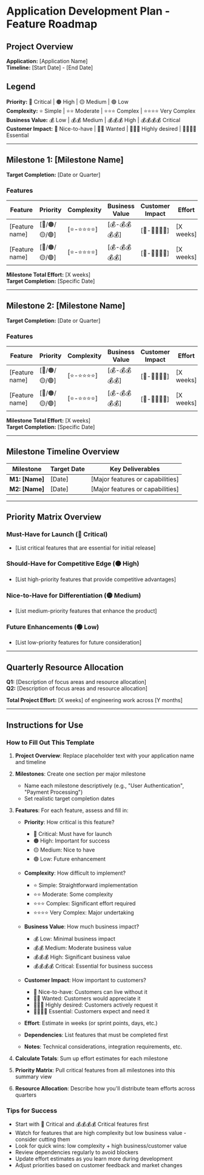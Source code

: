 # Application Development Plan - Feature Roadmap

## Project Overview

**Application:** [Application Name]  
**Timeline:** [Start Date] - [End Date]

## Legend

**Priority:** 🔴 Critical | 🟠 High | 🟡 Medium | 🟢 Low  
**Complexity:** ⭐ Simple | ⭐⭐ Moderate | ⭐⭐⭐ Complex | ⭐⭐⭐⭐ Very Complex  
**Business Value:** 💰 Low | 💰💰 Medium | 💰💰💰 High | 💰💰💰💰 Critical  
**Customer Impact:** 👤 Nice-to-have | 👤👤 Wanted | 👤👤👤 Highly desired | 👤👤👤👤 Essential

---

## Milestone 1: [Milestone Name]

**Target Completion:** [Date or Quarter]

### Features

| Feature | Priority | Complexity | Business Value | Customer Impact | Effort | Dependencies | Notes |
|---------|----------|------------|----------------|-----------------|--------|--------------|-------|
| [Feature name] | [🔴/🟠/🟡/🟢] | [⭐-⭐⭐⭐⭐] | [💰-💰💰💰💰] | [👤-👤👤👤👤] | [X weeks] | [Other features] | [Implementation notes] |
| [Feature name] | [🔴/🟠/🟡/🟢] | [⭐-⭐⭐⭐⭐] | [💰-💰💰💰💰] | [👤-👤👤👤👤] | [X weeks] | [Other features] | [Implementation notes] |

**Milestone Total Effort:** [X weeks]  
**Target Completion:** [Specific Date]

---

## Milestone 2: [Milestone Name]

**Target Completion:** [Date or Quarter]

### Features

| Feature | Priority | Complexity | Business Value | Customer Impact | Effort | Dependencies | Notes |
|---------|----------|------------|----------------|-----------------|--------|--------------|-------|
| [Feature name] | [🔴/🟠/🟡/🟢] | [⭐-⭐⭐⭐⭐] | [💰-💰💰💰💰] | [👤-👤👤👤👤] | [X weeks] | [Other features] | [Implementation notes] |
| [Feature name] | [🔴/🟠/🟡/🟢] | [⭐-⭐⭐⭐⭐] | [💰-💰💰💰💰] | [👤-👤👤👤👤] | [X weeks] | [Other features] | [Implementation notes] |

**Milestone Total Effort:** [X weeks]  
**Target Completion:** [Specific Date]

---

## Milestone Timeline Overview

| Milestone | Target Date | Key Deliverables |
|-----------|-------------|------------------|
| **M1: [Name]** | [Date] | [Major features or capabilities] |
| **M2: [Name]** | [Date] | [Major features or capabilities] |

---

## Priority Matrix Overview

### Must-Have for Launch (🔴 Critical)
- [List critical features that are essential for initial release]

### Should-Have for Competitive Edge (🟠 High)
- [List high-priority features that provide competitive advantages]

### Nice-to-Have for Differentiation (🟡 Medium)
- [List medium-priority features that enhance the product]

### Future Enhancements (🟢 Low)
- [List low-priority features for future consideration]

---

## Quarterly Resource Allocation

**Q1:** [Description of focus areas and resource allocation]  
**Q2:** [Description of focus areas and resource allocation]

**Total Project Effort:** [X weeks] of engineering work across [Y months]

---

## Instructions for Use

### How to Fill Out This Template

1. **Project Overview**: Replace placeholder text with your application name and timeline

2. **Milestones**: Create one section per major milestone
    - Name each milestone descriptively (e.g., "User Authentication", "Payment Processing")
    - Set realistic target completion dates

3. **Features**: For each feature, assess and fill in:
    - **Priority**: How critical is this feature?
        - 🔴 Critical: Must have for launch
        - 🟠 High: Important for success
        - 🟡 Medium: Nice to have
        - 🟢 Low: Future enhancement

    - **Complexity**: How difficult to implement?
        - ⭐ Simple: Straightforward implementation
        - ⭐⭐ Moderate: Some complexity
        - ⭐⭐⭐ Complex: Significant effort required
        - ⭐⭐⭐⭐ Very Complex: Major undertaking

    - **Business Value**: How much business impact?
        - 💰 Low: Minimal business impact
        - 💰💰 Medium: Moderate business value
        - 💰💰💰 High: Significant business value
        - 💰💰💰💰 Critical: Essential for business success

    - **Customer Impact**: How important to customers?
        - 👤 Nice-to-have: Customers can live without it
        - 👤👤 Wanted: Customers would appreciate it
        - 👤👤👤 Highly desired: Customers actively request it
        - 👤👤👤👤 Essential: Customers expect and need it

    - **Effort**: Estimate in weeks (or sprint points, days, etc.)

    - **Dependencies**: List features that must be completed first

    - **Notes**: Technical considerations, integration requirements, etc.

4. **Calculate Totals**: Sum up effort estimates for each milestone

5. **Priority Matrix**: Pull critical features from all milestones into this summary view

6. **Resource Allocation**: Describe how you'll distribute team efforts across quarters

### Tips for Success

- Start with 🔴 Critical and 💰💰💰💰 Critical features first
- Watch for features that are high complexity but low business value - consider cutting them
- Look for quick wins: low complexity + high business/customer value
- Review dependencies regularly to avoid blockers
- Update effort estimates as you learn more during development
- Adjust priorities based on customer feedback and market changes